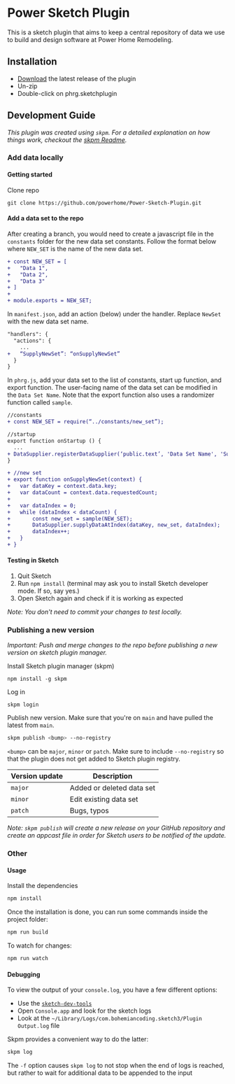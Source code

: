 # Power Sketch Plugin

This is a sketch plugin that aims to keep a central repository of data we use to build and design software at Power Home Remodeling.

## Installation

- [Download](../../releases/latest/download/phrg.sketchplugin.zip) the latest release of the plugin
- Un-zip
- Double-click on phrg.sketchplugin

## Development Guide

_This plugin was created using `skpm`. For a detailed explanation on how things work, checkout the [skpm Readme](https://github.com/skpm/skpm/blob/master/README.md)._

### Add data locally

#### Getting started

Clone repo
```
git clone https://github.com/powerhome/Power-Sketch-Plugin.git
```
#### Add a data set to the repo

After creating a branch, you would need to create a javascript file in the `constants` folder for the new data set constants. Follow the format below where `NEW_SET` is the name of the new data set.
```diff
+ const NEW_SET = [
+   "Data 1",
+   "Data 2",
+   "Data 3"
+ ]
+
+ module.exports = NEW_SET;
```

In `manifest.json`, add an action (below) under the handler. Replace `NewSet` with the new data set name.

```diff
"handlers": {
  "actions": {
    ...
+   “SupplyNewSet”: “onSupplyNewSet”
  }
}
```
 
In `phrg.js`, add your data set to the list of constants, start up function, and export function. The user-facing name of the data set can be modified in the `Data Set Name`. Note that the export function also uses a randomizer function called `sample`.

```diff
//constants
+ const NEW_SET = require(“../constants/new_set”);
```

```diff
//startup
export function onStartup () {
  ...
+ DataSupplier.registerDataSupplier(‘public.text’, 'Data Set Name', 'SupplyNewSet’);
}
```

```diff
+ //new set
+ export function onSupplyNewSet(context) {
+   var dataKey = context.data.key;
+   var dataCount = context.data.requestedCount;
+ 
+   var dataIndex = 0;
+   while (dataIndex < dataCount) {
+       const new_set = sample(NEW_SET);
+       DataSupplier.supplyDataAtIndex(dataKey, new_set, dataIndex);
+       dataIndex++;
+   }
+ }
```

#### Testing in Sketch

1. Quit Sketch
2. Run `npm install` (terminal may ask you to install Sketch developer mode. If so, say yes.)
3. Open Sketch again and check if it is working as expected

*Note: You don't need to commit your changes to test locally.*

### Publishing a new version
*Important: Push and merge changes to the repo before publishing a new version on sketch plugin manager.*

Install Sketch plugin manager (skpm)

```
npm install -g skpm
```

Log in

```
skpm login
```

Publish new version. Make sure that you're on `main` and have pulled the latest from `main`.

```bash
skpm publish <bump> --no-registry
```

`<bump>` can be `major`, `minor` or `patch`. Make sure to include `--no-registry` so that the plugin does not get added to Sketch plugin registry.

| Version update  | Description |
| ------------- | ------------- |
| `major`  | Added or deleted data set  |
| `minor`  | Edit existing data set  |
| `patch`  | Bugs, typos  |

*Note: `skpm publish` will create a new release on your GitHub repository and create an appcast file in order for Sketch users to be notified of the update.*

### Other

#### Usage

Install the dependencies

```bash
npm install
```

Once the installation is done, you can run some commands inside the project folder:

```bash
npm run build
```

To watch for changes:

```bash
npm run watch
```

#### Debugging

To view the output of your `console.log`, you have a few different options:

- Use the [`sketch-dev-tools`](https://github.com/skpm/sketch-dev-tools)
- Open `Console.app` and look for the sketch logs
- Look at the `~/Library/Logs/com.bohemiancoding.sketch3/Plugin Output.log` file

Skpm provides a convenient way to do the latter:

```bash
skpm log
```

The `-f` option causes `skpm log` to not stop when the end of logs is reached, but rather to wait for additional data to be appended to the input

